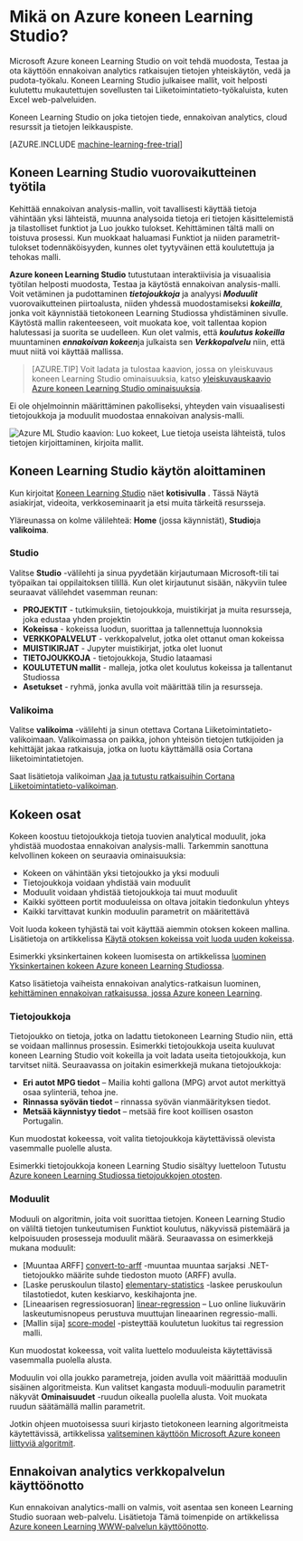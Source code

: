 <properties 
    pageTitle="Mikä on Azure koneen Learning Studio? | Microsoft Azure"
    description="Vedä ja pudota-työkalun etsimisen nopeasti mallien avulla valmis kirjastossa algoritmit ja moduulit Azure ML Studion yleiskatsaus."
    keywords="Azure konepohjaisten oppimistekniikoiden, azure ml ml studio"
    services="machine-learning"
    documentationCenter=""
    authors="garyericson"
    manager="jhubbard"
    editor="cgronlun"/>

<tags
    ms.service="machine-learning"
    ms.workload="data-services"
    ms.tgt_pltfrm="na"
    ms.devlang="na"
    ms.topic="get-started-article"
    ms.date="09/09/2016"
    ms.author="garye"/>

# <a name="what-is-azure-machine-learning-studio"></a>Mikä on Azure koneen Learning Studio?

Microsoft Azure koneen Learning Studio on voit tehdä muodosta, Testaa ja ota käyttöön ennakoivan analytics ratkaisujen tietojen yhteiskäytön, vedä ja pudota-työkalu. Koneen Learning Studio julkaisee mallit, voit helposti kulutettu mukautettujen sovellusten tai Liiketoimintatieto-työkaluista, kuten Excel web-palveluiden.

Koneen Learning Studio on joka tietojen tiede, ennakoivan analytics, cloud resurssit ja tietojen leikkauspiste.

[AZURE.INCLUDE [machine-learning-free-trial](../../includes/machine-learning-free-trial.md)]

## <a name="the-machine-learning-studio-interactive-workspace"></a>Koneen Learning Studio vuorovaikutteinen työtila

Kehittää ennakoivan analysis-mallin, voit tavallisesti käyttää tietoja vähintään yksi lähteistä, muunna analysoida tietoja eri tietojen käsittelemistä ja tilastolliset funktiot ja Luo joukko tulokset. Kehittäminen tältä malli on toistuva prosessi. Kun muokkaat haluamasi Funktiot ja niiden parametrit-tulokset todennäköisyyden, kunnes olet tyytyväinen että koulutettuja ja tehokas malli.

**Azure koneen Learning Studio** tutustutaan interaktiivisia ja visuaalisia työtilan helposti muodosta, Testaa ja käytöstä ennakoivan analysis-malli. Voit vetäminen ja pudottaminen ***tietojoukkoja*** ja analyysi ***Moduulit*** vuorovaikutteinen piirtoalusta, niiden yhdessä muodostamiseksi ***kokeilla***, jonka voit käynnistää tietokoneen Learning Studiossa yhdistäminen sivulle. Käytöstä mallin rakenteeseen, voit muokata koe, voit tallentaa kopion halutessasi ja suorita se uudelleen. Kun olet valmis, että ***koulutus kokeilla*** muuntaminen ***ennakoivan kokeen***ja julkaista sen ***Verkkopalvelu*** niin, että muut niitä voi käyttää mallissa.

>[AZURE.TIP] Voit ladata ja tulostaa kaavion, jossa on yleiskuvaus koneen Learning Studio ominaisuuksia, katso [yleiskuvauskaavio Azure koneen Learning Studio ominaisuuksia](machine-learning-studio-overview-diagram.md).

Ei ole ohjelmoinnin määrittäminen pakolliseksi, yhteyden vain visuaalisesti tietojoukkoja ja moduulit muodostaa ennakoivan analysis-malli.

![Azure ML Studio kaavion: Luo kokeet, Lue tietoja useista lähteistä, tulos tietojen kirjoittaminen, kirjoita mallit.][ml-studio-overview]

## <a name="get-started-with-machine-learning-studio"></a>Koneen Learning Studio käytön aloittaminen

Kun kirjoitat [Koneen Learning Studio](https://studio.azureml.net) näet **kotisivulla** . Tässä Näytä asiakirjat, videoita, verkkoseminaarit ja etsi muita tärkeitä resursseja.

Yläreunassa on kolme välilehteä: **Home** (jossa käynnistät), **Studio**ja **valikoima**.

### <a name="studio"></a>Studio

Valitse **Studio** -välilehti ja sinua pyydetään kirjautumaan Microsoft-tili tai työpaikan tai oppilaitoksen tilillä. Kun olet kirjautunut sisään, näkyviin tulee seuraavat välilehdet vasemman reunan:

- **PROJEKTIT** - tutkimuksiin, tietojoukkoja, muistikirjat ja muita resursseja, joka edustaa yhden projektin
- **Kokeissa** - kokeissa luodun, suorittaa ja tallennettuja luonnoksia
- **VERKKOPALVELUT** - verkkopalvelut, jotka olet ottanut oman kokeissa
- **MUISTIKIRJAT** - Jupyter muistikirjat, jotka olet luonut
- **TIETOJOUKKOJA** - tietojoukkoja, Studio lataamasi
- **KOULUTETUN mallit** - malleja, jotka olet koulutus kokeissa ja tallentanut Studiossa
- **Asetukset** - ryhmä, jonka avulla voit määrittää tilin ja resursseja.

### <a name="gallery"></a>Valikoima

Valitse **valikoima** -välilehti ja sinun otettava Cortana Liiketoimintatieto-valikoimaan. Valikoimassa on paikka, johon yhteisön tietojen tutkijoiden ja kehittäjät jakaa ratkaisuja, jotka on luotu käyttämällä osia Cortana liiketoimintatietojen.

Saat lisätietoja valikoiman [Jaa ja tutustu ratkaisuihin Cortana Liiketoimintatieto-valikoiman](machine-learning-gallery-how-to-use-contribute-publish.md).

## <a name="components-of-an-experiment"></a>Kokeen osat

Kokeen koostuu tietojoukkoja tietoja tuovien analytical moduulit, joka yhdistää muodostaa ennakoivan analysis-malli. Tarkemmin sanottuna kelvollinen kokeen on seuraavia ominaisuuksia:

- Kokeen on vähintään yksi tietojoukko ja yksi moduuli
- Tietojoukkoja voidaan yhdistää vain moduulit
- Moduulit voidaan yhdistää tietojoukkoja tai muut moduulit
- Kaikki syötteen portit moduuleissa on oltava joitakin tiedonkulun yhteys
- Kaikki tarvittavat kunkin moduulin parametrit on määritettävä

Voit luoda kokeen tyhjästä tai voit käyttää aiemmin otoksen kokeen mallina. Lisätietoja on artikkelissa [Käytä otoksen kokeissa voit luoda uuden kokeissa](machine-learning-sample-experiments.md).

Esimerkki yksinkertainen kokeen luomisesta on artikkelissa [luominen Yksinkertainen kokeen Azure koneen Learning Studiossa](machine-learning-create-experiment.md).

Katso lisätietoja vaiheista ennakoivan analytics-ratkaisun luominen, [kehittäminen ennakoivan ratkaisussa, jossa Azure koneen Learning](machine-learning-walkthrough-develop-predictive-solution.md).

### <a name="datasets"></a>Tietojoukkoja

Tietojoukko on tietoja, jotka on ladattu tietokoneen Learning Studio niin, että se voidaan mallinnus prosessin. Esimerkki tietojoukkoja useita kuuluvat koneen Learning Studio voit kokeilla ja voit ladata useita tietojoukkoja, kun tarvitset niitä. Seuraavassa on joitakin esimerkkejä mukana tietojoukkoja:

- **Eri autot MPG tiedot** – Mailia kohti gallona (MPG) arvot autot merkittyä osaa sylinteriä, tehoa jne.
- **Rinnassa syövän tiedot** – rinnassa syövän vianmäärityksen tiedot.
- **Metsää käynnistyy tiedot** – metsää fire koot koillisen osaston Portugalin.

Kun muodostat kokeessa, voit valita tietojoukkoja käytettävissä olevista vasemmalle puolelle alusta.

Esimerkki tietojoukkoja koneen Learning Studio sisältyy luetteloon Tutustu [Azure koneen Learning Studiossa tietojoukkojen otosten](machine-learning-use-sample-datasets.md).

### <a name="modules"></a>Moduulit

Moduuli on algoritmin, joita voit suorittaa tietojen. Koneen Learning Studio on väliltä tietojen tunkeutumisen Funktiot koulutus, näkyvissä pistemäärä ja kelpoisuuden prosesseja moduulit määrä. Seuraavassa on esimerkkejä mukana moduulit:

- [Muuntaa ARFF] [ convert-to-arff] -muuntaa muuntaa sarjaksi .NET-tietojoukko määrite suhde tiedoston muoto (ARFF) avulla.
- [Laske peruskoulun tilasto] [ elementary-statistics] -laskee peruskoulun tilastotiedot, kuten keskiarvo, keskihajonta jne.
- [Lineaarisen regressiosuoran] [ linear-regression] – Luo online liukuvärin laskeutumisnopeus perustuva muuttujan lineaarinen regressio-malli.
- [Mallin sija] [ score-model] -pisteyttää koulutetun luokitus tai regression malli.

Kun muodostat kokeessa, voit valita luettelo moduuleista käytettävissä vasemmalla puolella alusta.  

Moduulin voi olla joukko parametreja, joiden avulla voit määrittää moduulin sisäinen algoritmeista. Kun valitset kangasta moduuli-moduulin parametrit näkyvät **Ominaisuudet** -ruudun oikealla puolella alusta. Voit muokata ruudun säätämällä mallin parametrit.

Jotkin ohjeen muotoisessa suuri kirjasto tietokoneen learning algoritmeista käytettävissä, artikkelissa [valitseminen käyttöön Microsoft Azure koneen liittyviä algoritmit](machine-learning-algorithm-choice.md).

## <a name="deploying-a-predictive-analytics-web-service"></a>Ennakoivan analytics verkkopalvelun käyttöönotto

Kun ennakoivan analytics-malli on valmis, voit asentaa sen koneen Learning Studio suoraan web-palvelu. Lisätietoja Tämä toimenpide on artikkelissa [Azure koneen Learning WWW-palvelun käyttöönotto](machine-learning-publish-a-machine-learning-web-service.md).

[ml-studio-overview]:./media/machine-learning-what-is-ml-studio/azure-ml-studio-diagram.jpg

<!-- Module References -->
[convert-to-arff]: https://msdn.microsoft.com/library/azure/62d2cece-d832-4a7a-a0bd-f01f03af0960/
[elementary-statistics]: https://msdn.microsoft.com/library/azure/3086b8d4-c895-45ba-8aa9-34f0c944d4d3/
[linear-regression]: https://msdn.microsoft.com/library/azure/31960a6f-789b-4cf7-88d6-2e1152c0bd1a/
[score-model]: https://msdn.microsoft.com/library/azure/401b4f92-e724-4d5a-be81-d5b0ff9bdb33/
